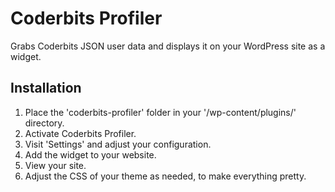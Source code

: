 Coderbits Profiler
==================

Grabs Coderbits JSON user data and displays it on your WordPress site as a widget.

Installation
-----------
1. Place the 'coderbits-profiler' folder in your '/wp-content/plugins/' directory.
2. Activate Coderbits Profiler.
3. Visit 'Settings' and adjust your configuration.
4. Add the widget to your website.
5. View your site.
6. Adjust the CSS of your theme as needed, to make everything pretty.
